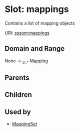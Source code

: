 
# Slot: mappings


Contains a list of mapping objects

URI: [sssom:mappings](http://w3id.org/sssom/mappings)


## Domain and Range

None &#8594;  <sub>0..\*</sub> [Mapping](Mapping.md)

## Parents


## Children


## Used by

 * [MappingSet](MappingSet.md)

